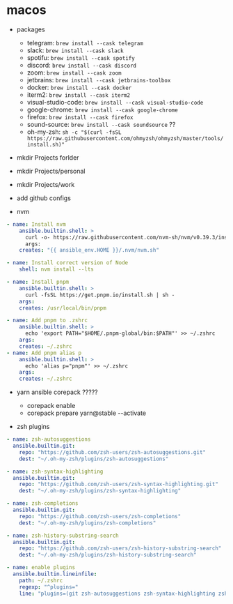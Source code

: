 # macos

- packages
    - telegram: `brew install --cask telegram`
    - slack: `brew install --cask slack`
    - spotifu: `brew install --cask spotify`
    - discord: `brew install --cask discord`
    - zoom: `brew install --cask zoom`
    - jetbrains: `brew install --cask jetbrains-toolbox`
    - docker: `brew install --cask docker`
    - iterm2: `brew install --cask iterm2`
    - visual-studio-code: `brew install --cask visual-studio-code`
    - google-chrome: `brew install --cask google-chrome`
    - firefox: `brew install --cask firefox`
    - sound-source: `brew install --cask soundsource` ??
    - oh-my-zsh: `sh -c "$(curl -fsSL https://raw.githubusercontent.com/ohmyzsh/ohmyzsh/master/tools/install.sh)"`

- mkdir Projects forlder
- mkdir Projects/personal
- mkdir Projects/work
- add github configs
- nvm 
```yml
- name: Install nvm
    ansible.builtin.shell: >
      curl -o- https://raw.githubusercontent.com/nvm-sh/nvm/v0.39.3/install.sh | bash
      args:
    creates: "{{ ansible_env.HOME }}/.nvm/nvm.sh"

- name: Install correct version of Node
    shell: nvm install --lts

- name: Install pnpm
    ansible.builtin.shell: >
      curl -fsSL https://get.pnpm.io/install.sh | sh -
    args:
    creates: /usr/local/bin/pnpm

- name: Add pnpm to .zshrc
    ansible.builtin.shell: >
      echo 'export PATH="$HOME/.pnpm-global/bin:$PATH"' >> ~/.zshrc
    args:
    creates: ~/.zshrc
- name: Add pnpm alias p
    ansible.builtin.shell: >
      echo 'alias p="pnpm"' >> ~/.zshrc
    args:
    creates: ~/.zshrc
```

- yarn ansible corepack ?????
    - corepack enable
    - corepack prepare yarn@stable --activate

- zsh plugins

```yml
- name: zsh-autosuggestions
  ansible.builtin.git:
    repo: "https://github.com/zsh-users/zsh-autosuggestions.git"
    dest: "~/.oh-my-zsh/plugins/zsh-autosuggestions"

- name: zsh-syntax-highlighting
  ansible.builtin.git:
    repo: "https://github.com/zsh-users/zsh-syntax-highlighting.git"
    dest: "~/.oh-my-zsh/plugins/zsh-syntax-highlighting"

- name: zsh-completions
  ansible.builtin.git:
    repo: "https://github.com/zsh-users/zsh-completions"
    dest: "~/.oh-my-zsh/plugins/zsh-completions"

- name: zsh-history-substring-search
  ansible.builtin.git:
    repo: "https://github.com/zsh-users/zsh-history-substring-search"
    dest: "~/.oh-my-zsh/plugins/zsh-history-substring-search"

- name: enable plugins
  ansible.builtin.lineinfile:
    path: ~/.zshrc
    regexp: "^plugins="
    line: "plugins=(git zsh-autosuggestions zsh-syntax-highlighting zsh-completions zsh-history-substring-search)"
```